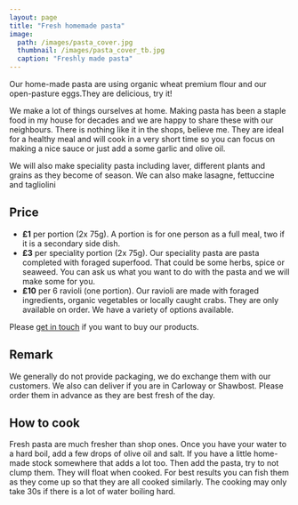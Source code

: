 ```yaml
---
layout: page
title: "Fresh homemade pasta"
image:
  path: /images/pasta_cover.jpg
  thumbnail: /images/pasta_cover_tb.jpg
  caption: "Freshly made pasta"
---
```

Our home-made pasta are using organic wheat premium flour and our open-pasture eggs.They are delicious, try it!

We make a lot of things ourselves at home. Making pasta has been a staple food in my house for decades and we are happy to share these with our neighbours. There is nothing like it in the shops, believe me. They are ideal for a healthy meal and will cook in a very short time so you can focus on making a nice sauce or just add a some garlic and olive oil. 

We will also make speciality pasta including laver, different plants and grains as they become of season.
We can also make lasagne, fettuccine and tagliolini

## Price

* __£1__ per portion (2x 75g). A portion is for one person as a full meal, two if it is a secondary side dish.
* __£3__ per speciality portion (2x 75g). Our speciality pasta are pasta completed with foraged superfood. That could be some herbs, spice or seaweed. You can ask us what you want to do with the pasta and we will make some for you.
* __£10__ per 6 ravioli (one portion). Our ravioli are made with foraged ingredients, organic vegetables or locally caught crabs. They are only available on order. We have a variety of options available.

Please [get in touch](mailto:dsl6a04ab@mozmail.com) if you want to buy our products.

## Remark
We generally do not provide packaging, we do exchange them with our customers. We also can deliver if you are in Carloway or Shawbost.
Please order them in advance as they are best fresh of the day.

## How to cook
Fresh pasta are much fresher than shop ones. Once you have your water to a hard boil, add a few drops of olive oil and salt. If you have a little home-made stock somewhere that adds a lot too. Then add the pasta, try to not clump them. They will float when cooked. For best results you can fish them as they come up so that they are all cooked similarly. The cooking may only take 30s if there is a lot of water boiling hard.
